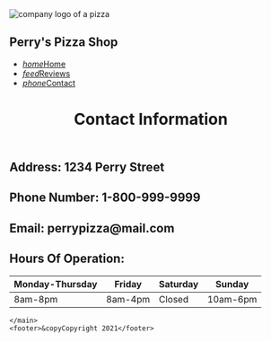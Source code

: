 <html lang="en">
<head>
    <meta charset="UTF-8">
    <meta http-equiv="X-UA-Compatible" content="IE=edge">
    <meta name="viewport" content="width=device-width, initial-scale=1.0">
    <title>Perry's Pizza Shop</title>
    <link rel="stylesheet" href="https://fonts.googleapis.com/icon?family=Material+Icons">
    <link rel="stylesheet" href="./style3.css">
</head>
<body>
    <nav id="navbar">
        <img id="logo" src="https://media.istockphoto.com/photos/large-american-style-pepperoni-and-cheese-pizza-in-cardboard-delivery-picture-id1256339158?b=1&k=20&m=1256339158&s=170667a&w=0&h=XFNxZmudE_SZqqz3-nrIM6dCvvfuxU8xrvDLYkFHFAg=" alt="company logo of a pizza">
        <h1 id="company-name">Perry's Pizza Shop</h1>
        <div class="navlinks">
            <ul>
                <li><a href="./main.html"><i class="material-icons">home</i>Home</a></li>
                <li><a href="./review.html"><i class="material-icons">feed</i>Reviews</a></li>
                <li><a href="./contact.html"><i class="material-icons">phone</i>Contact</a></li>
            </ul>
        </div>
    </nav>
    <header>
        <h1>Contact Information</h1>
    </header>
    <main>
        <h2>Address: 1234 Perry Street </h2>
        <h2>Phone Number: 1-800-999-9999 </h2>
        <h2>Email: perrypizza@mail.com </h2>
        <h2>Hours Of Operation: </h2>
        <table>
            <thead>
                <tr>
                    <th>Monday-Thursday</th>
                    <th>Friday</th>
                    <th>Saturday</th>
                    <th>Sunday</th>
                </tr>
            </thead>
            <tbody>
                <tr>
                    <td>8am-8pm</td>
                    <td>8am-4pm</td>
                    <td>Closed</td>
                    <td>10am-6pm</td>
                </tr>
            </tbody>
        </table>

    </main>
    <footer>&copyCopyright 2021</footer>
    
</body>
</html>
